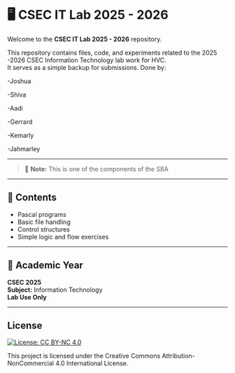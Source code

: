 # 🖥️ CSEC IT Lab 2025 - 2026

Welcome to the **CSEC IT Lab 2025 - 2026** repository.

This repository contains files, code, and experiments related to the 2025 -2026 CSEC Information Technology lab work for HVC.  
It serves as a simple backup for submissions.
Done by: 

-Joshua 

-Shiva

-Aadi

-Gerrard

-Kemarly

-Jahmarley

---

> 📁 **Note:** This is one of the components of the SBA

---

## 📌 Contents

- Pascal programs
- Basic file handling
- Control structures
- Simple logic and flow exercises

---

## 📅 Academic Year

**CSEC 2025**  
**Subject:** Information Technology  
**Lab Use Only**

---

## License

[![License: CC BY-NC 4.0](https://licensebuttons.net/l/by-nc/4.0/88x31.png)](http://creativecommons.org/licenses/by-nc/4.0/)

This project is licensed under the Creative Commons Attribution-NonCommercial 4.0 International License.